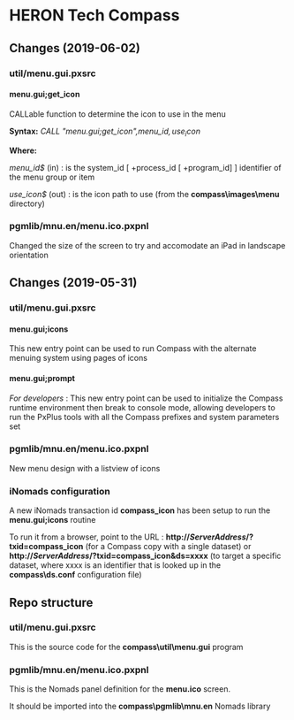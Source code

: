 # HERON Tech Compass

## Changes (2019-06-02)

### util/menu.gui.pxsrc

#### menu.gui;get_icon
CALLable function to determine the icon to use in the menu

**Syntax:** *CALL "menu.gui;get_icon",menu_id$,use_icon$*

**Where:**

*menu_id$* (in) : is the system_id [ +process_id [ +program_id] ] identifier of the menu group or item

*use_icon$* (out) : is the icon path to use (from the **compass\images\menu** directory)

### pgmlib/mnu.en/menu.ico.pxpnl
Changed the size of the screen to try and accomodate an iPad in landscape orientation

## Changes (2019-05-31)

### util/menu.gui.pxsrc

#### menu.gui;icons
This new entry point can be used to run Compass with the alternate menuing system using pages of icons

#### menu.gui;prompt
_For developers_ : This new entry point can be used to initialize the Compass runtime environment then break to console mode, allowing developers to run the PxPlus tools with all the Compass prefixes and system parameters set

### pgmlib/mnu.en/menu.ico.pxpnl
New menu design with a listview of icons

### iNomads configuration

A new iNomads transaction id **compass_icon** has been setup to run the **menu.gui;icons** routine

To run it from a browser, point to the URL : **http://*ServerAddress*/?txid=compass_icon** (for a Compass copy with a single dataset) or **http://*ServerAddress*/?txid=compass_icon&ds=xxxx** (to target a specific dataset, where xxxx is an identifier that is looked up in the **compass\ds.conf** configuration file)

## Repo structure

### util/menu.gui.pxsrc
This is the source code for the **compass\util\menu.gui** program

### pgmlib/mnu.en/menu.ico.pxpnl
This is the Nomads panel definition for the **menu.ico** screen. 

It should be imported into the **compass\pgmlib\mnu.en** Nomads library
